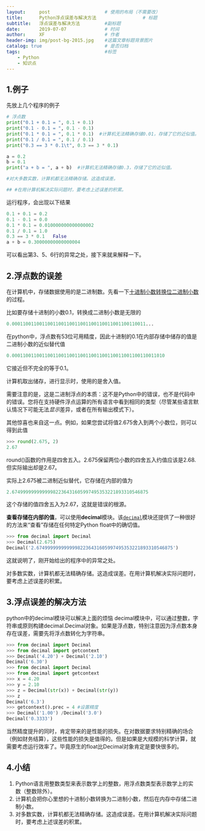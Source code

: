 ```yaml
---
layout:     post   				    # 使用的布局（不需要改）
title:      Python浮点误差与解决方法 				# 标题 
subtitle:   浮点误差与解决方法         #副标题
date:       2019-07-07 				# 时间
author:     XF 						# 作者
header-img: img/post-bg-2015.jpg 	#这篇文章标题背景图片
catalog: true 						# 是否归档
tags:								#标签
    - Python
	- 知识点
---
```


## 1.例子

先放上几个程序的例子 

```python
# 浮点数
print("0.1 + 0.1 = ", 0.1 + 0.1)
print("0.1 - 0.1 = ", 0.1 - 0.1)
print("0.1 * 0.1 = ", 0.1 * 0.1)  #计算机无法精确存储0.01，存储了它的近似值。
print("0.1 / 0.1 = ", 0.1 / 0.1)
print("0.3 == 3 * 0.1\t", 0.3 == 3 * 0.1)

a = 0.2
b = 0.1
print("a + b = ", a + b)  #计算机无法精确存储0.3，存储了它的近似值。

#对大多数实数，计算机都无法精确存储。这造成误差。

## #在用计算机解决实际问题时，要考虑上述误差的积累。
```

运行程序，会出现以下结果

```python
0.1 + 0.1 = 0.2 
0.1 - 0.1 = 0.0 
0.1 * 0.1 = 0.010000000000000002 
0.1 / 0.1 = 1.0 
0.3 == 3 * 0.1	 False
a + b = 0.30000000000000004
```

可以看出第3、5、6行的异常之处，接下来就来解释一下。

## 2.浮点数的误差

在计算机中，存储数据使用的是二进制数。先看一下[十进制小数转换位二进制小数](https://www.cnblogs.com/xkfz007/articles/2590472.html)的过程。

比如要存储十进制的小数0.1，转换成二进制小数是无限的

```python
0.0001100110011001100110011001100110011001100110011...
```

在python中，浮点数有53位可用精度，因此十进制的0.1在内部存储中储存的值是二进制小数的近似替代值

```python
0.00011001100110011001100110011001100110011001100110011010
```

它接近但不完全的等于0.1。

计算机取出储存，进行显示时，使用的是舍入值。

需要注意的是，这是二进制浮点的本质：这不是Python中的错误，也不是代码中的错误。您将在支持硬件浮点运算的所有语言中看到相同的类型（尽管某些语言默认情况下可能无法*显示*差异，或者在所有输出模式下）。

其他惊喜也来自这一点。例如，如果您尝试将值2.675舍入到两个小数位，则可以得到此值

```python
>>> round(2.675, 2)
2.67
```

round()函数的作用是四舍五入。2.675保留两位小数的四舍五入约值应该是2.68.但实际输出却是2.67。

实际上2.675被二进制近似替代，它存储在内部的值为

```python
2.67499999999999982236431605997495353221893310546875
```

这个存储的值四舍五入为2.67，这就是错误的根源。

**查看存储在内部的值**，可以使用**decimal**模块。该[`decimal`](https://docs.python.org/2/library/decimal.html#module-decimal)模块还提供了一种很好的方法来“查看”存储在任何特定Python float中的确切值。

```python
>>> from decimal import Decimal
>>> Decimal(2.675)
Decimal('2.67499999999999982236431605997495353221893310546875')
```

这就说明了，刚开始给出的程序中的异常之处。

对多数实数，计算机都无法精确存储。这造成误差。在用计算机解决实际问题时，要考虑上述误差的积累。

## 3.浮点误差的解决方法

python中的decimal模块可以解决上面的烦恼 
decimal模块中，可以通过整数，字符串或原则构建decimal.Decimal对象。如果是浮点数，特别注意因为浮点数本身存在误差，需要先将浮点数转化为字符串。

```python
>>> from decimal import Decimal
>>> from decimal import getcontext
>>> Decimal('4.20') + Decimal('2.10')
Decimal('6.30')
>>> from decimal import Decimal
>>> from decimal import getcontext
>>> x = 4.20
>>> y = 2.10
>>> z = Decimal(str(x)) + Decimal(str(y))
>>> z
Decimal('6.3')
>>> getcontext().prec = 4 #设置精度
>>> Decimal('1.00') /Decimal('3.0')
Decimal('0.3333')
```

当然精度提升的同时，肯定带来的是性能的损失。在对数据要求特别精确的场合（例如财务结算），这些性能的损失是值得的。但是如果是大规模的科学计算，就需要考虑运行效率了。毕竟原生的float比Decimal对象肯定是要快很多的。

## 4.小结

1. Python语言用整数类型来表示数学上的整数，用浮点数类型表示数学上的实数（整数除外）。
2. 计算机会把你心里想的十进制小数转换为二进制小数，然后在内存中存储二进制小数。
3. 对多数实数，计算机都无法精确存储。这造成误差。在用计算机解决实际问题时，要考虑上述误差的积累。







